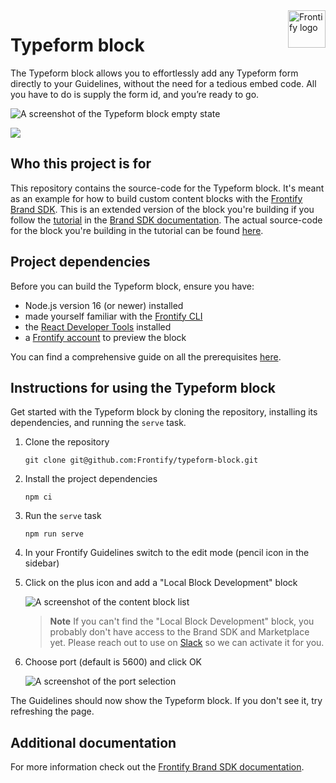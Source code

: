 <a href="https://www.frontify.com/en/">
    <img src="https://cdn-assets-eu.frontify.com/s3/frontify-enterprise-files-eu/eyJwYXRoIjoid2VhcmVcL2ZpbGVcL1dYUlpzUlhKMTh5M2NhVG42Vk1HLnBuZyJ9:weare:kigx1I2_csIs-6Lm3re6-6BsicXUzKQUHUeouirN_Q0" alt="Frontify logo" title="Frontify" align="right" height="60" />
</a>

# Typeform block

The Typeform block allows you to effortlessly add any Typeform form directly to your Guidelines, without the need for a tedious embed code. All you have to do is supply the form id, and you’re ready to go.

![A screenshot of the Typeform block empty state](https://cdn-assets-eu.frontify.com/s3/frontify-enterprise-files-eu/eyJwYXRoIjoid2VhcmVcL2ZpbGVcL2M4TjlIb0hzRVVLOTZuSzF1a3hNLnBuZyJ9:weare:OyyCOtTzB_-x2ouhvhTgcBCWzva7WtSpToACo_R12Ps)

![](https://cdn-assets-eu.frontify.com/s3/frontify-enterprise-files-eu/eyJwYXRoIjoid2VhcmVcL2ZpbGVcL3FTVVhMOWJoc3lNNXpvVVRUalBILnBuZyJ9:weare:ctndI4roGZDUIFZwpFsPuzdVb0WN4-vKTtTw3MYIU0o)

## Who this project is for

This repository contains the source-code for the Typeform block. It's meant as an example for how to build custom content blocks with the [Frontify Brand SDK](https://www.frontify.com/en/blog/brand-sdk-for-developers-by-developers/). This is an extended version of the block you're building if you follow the [tutorial](https://developer.frontify.com/d/XFPCrGNrXQQM/content-blocks#/use-cases-1/building-a-typeform-block-1) in the [Brand SDK documentation](https://developer.frontify.com/d/XFPCrGNrXQQM/content-blocks). The actual source-code for the block you're building in the tutorial can be found [here](https://github.com/Frontify/typeform-block-tutorial).


## Project dependencies

Before you can build the Typeform block, ensure you have:

* Node.js version 16 (or newer) installed
* made yourself familiar with the [Frontify CLI](https://developer.frontify.com/d/XFPCrGNrXQQM/content-blocks#/details-concepts-1/frontify-cli)
* the [React Developer Tools](https://react.dev/learn/react-developer-tools) installed
* a [Frontify account](https://www.frontify.com/en/signup/?plan=STARTER&interval=YEARLY) to preview the block

You can find a comprehensive guide on all the prerequisites [here](https://developer.frontify.com/d/XFPCrGNrXQQM/content-blocks#/getting-started-1/prerequisites).

## Instructions for using the Typeform block

Get started with the Typeform block by cloning the repository, installing its dependencies, and running the `serve` task.

1. Clone the repository

    `git clone git@github.com:Frontify/typeform-block.git`

2. Install the project dependencies

    `npm ci`

3. Run the `serve` task

    `npm run serve`

4. In your Frontify Guidelines switch to the edit mode (pencil icon in the sidebar)

5. Click on the plus icon and add a "Local Block Development" block

    ![A screenshot of the content block list](https://cdn-assets-eu.frontify.com/s3/frontify-enterprise-files-eu/eyJwYXRoIjoid2VhcmVcL2ZpbGVcL3BqekRMa3JTWFdOenFhaEZMTkIzLnBuZyJ9:weare:EM0x9it_g2t_1RJ2NyZNOxohAFj_aax5FOXNMGgIADk)

    > **Note**
    > If you can't find the "Local Block Development" block, you probably don't have access to the Brand SDK and Marketplace yet. Please reach out to use on [Slack](https://join.slack.com/t/frontify-friends/shared_invite/zt-1lhu6lump-s18oTGI4EhHt8BKWfBAN_A) so we can activate it for you.

7. Choose port (default is 5600) and click OK

    ![A screenshot of the port selection](https://cdn-assets-eu.frontify.com/s3/frontify-enterprise-files-eu/eyJwYXRoIjoid2VhcmVcL2ZpbGVcLzZ3Q241RlJVTjkyZTZKOHlBZVRpLnBuZyJ9:weare:pUETT-owG_y2pmOKqNRozHi1dsMeFf3msAGHORbiEF0)

The Guidelines should now show the Typeform block. If you don't see it, try refreshing the page.


## Additional documentation

For more information check out the [Frontify Brand SDK documentation](https://developer.frontify.com/d/XFPCrGNrXQQM/content-blocks).
